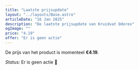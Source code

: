 ```yaml
---
title: "Laatste prijsupdate"
layout: "../layouts/Base.astro"
articleDate: "16 Jan 2025"
description: "De laatste prijsupdate van Kruidvat Odorex"
ogImage: ""
price: "4.19"
offer: "Er is geen actie"
---
```


De prijs van het product is momenteel **€4.19**.

_Status:_ Er is geen actie 🎉
